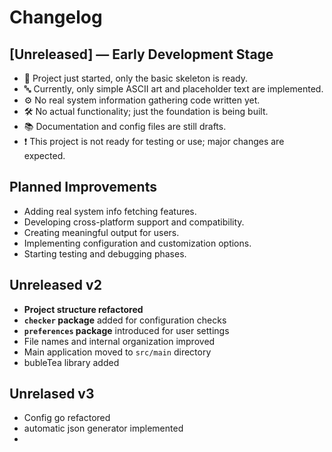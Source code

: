

# Changelog

## \[Unreleased] — Early Development Stage

* 🚧 Project just started, only the basic skeleton is ready.
* 🔤 Currently, only simple ASCII art and placeholder text are implemented.
* ⚙️ No real system information gathering code written yet.
* 🛠️ No actual functionality; just the foundation is being built.
* 📚 Documentation and config files are still drafts.
* ❗ This project is not ready for testing or use; major changes are expected.

## Planned Improvements

* Adding real system info fetching features.
* Developing cross-platform support and compatibility.
* Creating meaningful output for users.
* Implementing configuration and customization options.
* Starting testing and debugging phases.


## Unreleased v2

* **Project structure refactored**
* **`checker` package** added for configuration checks
* **`preferences` package** introduced for user settings
* File names and internal organization improved
* Main application moved to `src/main` directory
* bubleTea library added

## Unrelased v3
* Config go refactored
* automatic json generator implemented
* 
